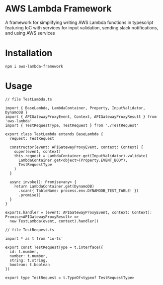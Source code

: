 # AWS Lambda Framework

A framework for simplifying writing AWS Lambda functions in typescript featuring IoC with services for input validation, sending slack notifications, and using AWS services

# Installation

```
npm i aws-lambda-framework
```

# Usage

```
// file TestLambda.ts

import { BaseLambda, LambdaContainer, Property, InputValidator, DynamoDB }
import { APIGatewayProxyEvent, Context, APIGatewayProxyResult } from 'aws-lambda'
import { TestRequestType, TestRequest } from './TestRequest'

export class TestLambda extends BaseLambda {
  request: TestRequest

  constructor(event: APIGatewayProxyEvent, context: Context) {
    super(event, context)
    this.request = LambdaContainer.get(InputValidator).validate(
      LambdaContainer.get<object>(Property.EVENT_BODY),
      TestRequestType
    )
  }

  async invoke(): Promise<any> {
    return LambdaContainer.get(DynamoDB)
      .scan({ TableName: process.env.DYNAMODB_TEST_TABLE! })
      .promise()
  }
}

exports.handler = (event: APIGatewayProxyEvent, context: Context): Promise<APIGatewayProxyResult> =>
  new TestLambda(event, context).handler()
```

```
// file TestRequest.ts

import * as t from 'io-ts'

export const TestRequestType = t.interface({
  id: t.number,
  number: t.number,
  string: t.string,
  boolean: t.boolean
})

export type TestRequest = t.TypeOf<typeof TestRequestType>

```
